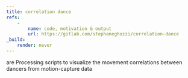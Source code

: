 ```yaml
---
title: correlation dance
refs: 
    -
        name: code, motivation & output
        url: https://gitlab.com/stephaneghozzi/correlation-dance
_build:
    render: never
---
```

are Processing scripts to visualize the movement correlations between dancers from motion-capture data

